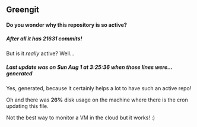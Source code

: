 ## Greengit

#### Do you wonder why this repository is so active?

##### After all it has 21631 commits!

But is it *really* active? Well...

##### Last update was on Sun Aug 1 at 3:25:36 when those lines were... generated

Yes, generated, because it certainly helps a lot to have such an active repo!

Oh and there was **26%** disk usage on the machine
where there is the cron updating this file.

Not the best way to monitor a VM in the cloud but it works! :)
